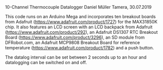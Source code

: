 10-Channel Thermocouple Datalogger
Daniel Müller
Tamera, 30.07.2019

This code runs on an Arduino Mega and incorporates ten breakout boards from Adafruit 
(https://www.adafruit.com/product/1727) for the MAX31850K chip. It also features an 
LCD screen with an LCD backpack from Adafruit (https://www.adafruit.com/product/292),
an Adafruit DS1307 RTC Breakout Board (https://www.adafruit.com/product/3296), an SD
module from DFRobot.com, an Adafruit MCP9808 Breakout Board for reference temperature
(https://www.adafruit.com/product/1782) and a push button.

The datalog interval can be set between 2 seconds up to an hour and datalogging can
be switched on and off.
